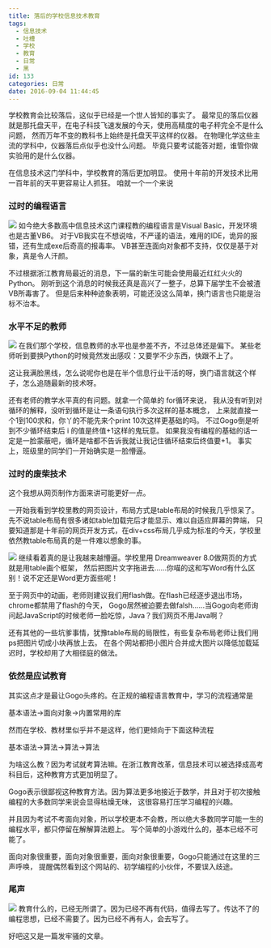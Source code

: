 ```yaml
---
title: 落后的学校信息技术教育
tags:
  - 信息技术
  - 吐槽
  - 学校
  - 教育
  - 日常
  - 黑
id: 133
categories: 日常
date: 2016-09-04 11:44:45
---
```


学校教育会比较落后，这似乎已经是一个世人皆知的事实了。
最常见的落后仪器就是那托盘天平，在电子科技飞速发展的今天，使用高精度的电子秤完全不是什么问题，
然而万年不变的教科书上始终是托盘天平这样的仪器。
在物理化学这些主流的学科中，仪器落后点似乎也没什么问题。
毕竟只要考试能答对题，谁管你做实验用的是什么仪器。

在信息技术这门学科中，学校教育的落后更加明显。
使用十年前的开发技术比用一百年前的天平更容易让人抓狂。
咱就一个一个来说

### 过时的编程语言

![](//static.gogo.moe/avatar/Flandre/02.jpg)
如今绝大多数高中信息技术这门课程教的编程语言是Visual Basic，开发环境也是古董VB6。
对于VB我实在不想说啥，不严谨的语法，难用的IDE，诡异的报错，还有生成exe后奇高的报毒率。
VB甚至连面向对象都不支持，仅仅是基于对象，真是令人汗颜。

不过根据浙江教育局最近的消息，下一届的新生可能会使用最近红红火火的Python。
刚听到这个消息的时候我还真是高兴了一整子，总算下届学生不会被渣VB所毒害了。
但是后来种种迹象表明，可能还没这么简单，换门语言也只能是治标不治本。

### 水平不足的教师

![](//static.gogo.moe/avatar/Flandre/22.jpg)
在我们那个学校，信息教师的水平也是参差不齐，不过总体还是偏下。
某些老师听到要换Python的时候竟然发出感叹：又要学不少东西，快跟不上了。

这让我满脸黑线，怎么说呢你也是在半个信息行业干活的呀，换门语言就这个样子，怎么追随最新的技术呀。

还有老师的教学水平真的有问题。就拿一个简单的 for循环来说，
我从没有听到对循环的解释，没听到循环是让一条语句执行多次这样的基本概念，
上来就直接一个1到100求和，你丫的不能先来个print 10次这样更基础的吗。
不过Gogo倒是听到不少循环结束后 i 的值是终值+1这样的鬼玩意。
如果我没有编程的基础的话一定是一脸蒙蔽吧，循环是啥都不告诉我就让我记住循环结束后终值要+1。
事实上，班级里的同学们一开始确实是一脸懵逼。

### 过时的废柴技术

这个我想从网页制作方面来讲可能更好一点。

一开始我看到学校里教的网页设计，布局方式是table布局的时候我几乎惊呆了。
先不说table布局有很多诸如table加载完后才能显示、难以自适应屏幕的弊端，
只要知道那是十年前的网页开发方式，在div+css布局几乎成为标准的今天，学校里依然教table布局真的是一件难以想象的事。

![](//static.gogo.moe/avatar/Flandre/40.jpg)
继续看着真的是让我越来越懵逼。学校里用 Dreamweaver 8.0做网页的方式就是用table画个框架，
然后把图片文字拖进去……你喵的这和写Word有什么区别！说不定还是Word更方面些呢！

至于网页中的动画，老师则建议我们用flash做。在flash已经逐步退出市场，chrome都禁用了flash的今天，
Gogo居然被迫要去做falsh……当Gogo向老师询问起JavaScript的时候老师一脸吃惊，Java？我们网页不用Java啊？

还有其他的一些坑爹事情，犹豫table布局的局限性，有些复杂布局老师让我们用ps把图片切成小块再放上去。
在各个网站都把小图片合并成大图片以降低加载延迟时，学校却用了大相径庭的做法。

### 依然是应试教育

其实这点才是最让Gogo头疼的。在正规的编程语言教育中，学习的流程通常是 

<section>基本语法-&gt;面向对象-&gt;内置常用的库</section>

然而在学校、教材里似乎并不是这样，他们更倾向于下面这种流程

<section>基本语法-&gt;算法-&gt;算法-&gt;算法</section>

为啥这么教？因为考试就考算法嘛。在浙江教育改革，信息技术可以被选择成高考科目后，这种教育方式更加明显了。

Gogo表示很鄙视这种教育方法。因为算法更多地接近于数学，并且对于初次接触编程的大多数同学来说会显得枯燥无味，
这很容易打压学习编程的兴趣。

并且因为考试不考面向对象，所以学校更本不会教，所以绝大多数同学可能一生的编程水平，都只停留在解解算法题上。
写个简单的小游戏什么的，基本已经不可能了。

面向对象很重要，面向对象很重要，面向对象很重要，Gogo只能通过在这里的三声呼唤，
提醒偶然看到这个网站的、初学编程的小伙伴，不要误入歧途。

### 尾声

![](//static.gogo.moe/avatar/Flandre/21.jpg)
教育什么的，已经无所谓了。因为已经不再有代码，值得去写了。传达不了的编程思想，已经不需要了。因为已经不再有人，会去写了。

好吧这又是一篇发牢骚的文章。